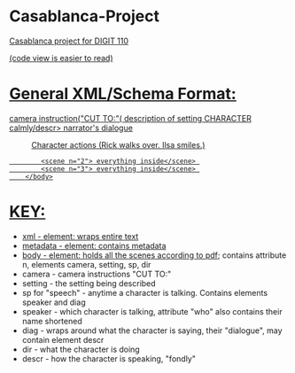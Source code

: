# Casablanca-Project
<a href="https://jvs7215.github.io/Casablanca-Project/">

Casablanca project for DIGIT 110

(code view is easier to read)

# **General XML/Schema Format:**
<xml>
    <metadata></metadata>
        <body> 
           <scene n="(scene number)">
                <camera>camera instruction("CUT TO:"( </camera>
                <setting>description of setting</setting>
                <sp>
                    <speaker who="char">CHARACTER</speaker> 
                    <diag> 
                          <descr>calmly/descr>
                        narrator's dialogue
                    </diag>  
                </sp>
                <dir> Character actions (Rick walks over. Ilsa smiles.) </dir>
           </scene> 
        
            <scene n="2"> everything inside</scene> 
            <scene n="3"> everything inside</scene> 
        </body>
</xml>  


# **KEY:**
- xml - element: wraps entire text
- metadata - element: contains metadata
- body - element: holds all the scenes according to [pdf](https://app.studiobinder.com/company/580e85847e7982164664e844/collab/5eac35a683f7a90bfc3fc810/projects/5de590454f452c09a98e975b/document/5de5904f1fe52b06c2f4bd79/%5Bobject%20Object%5D?utm_source=blog&utm_medium=sb-app-link&utm_campaign=script&utm_term=casablanca-script-breakdown&utm_content=full-script-pdf-download); contains attribute n, elements camera, setting, sp, dir
- camera - camera instructions "CUT TO:"
- setting - the setting being described
- sp for "speech" - anytime a character is talking. Contains elements speaker and diag
- speaker - which character is talking, attribute "who" also contains their name shortened
- diag - wraps around what the character is saying, their "dialogue", may contain element descr
- dir - what the character is doing
- descr - how the character is speaking, "fondly"

